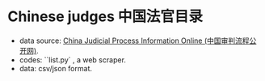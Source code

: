 # Chinese judges 中国法官目录


+ data source: [China Judicial Process Information Online (中国审判流程公开网)](https://splcgk.court.gov.cn/gzfwww/).
+ codes: ``list.py` , a web scraper. 
+ data: csv/json format.
